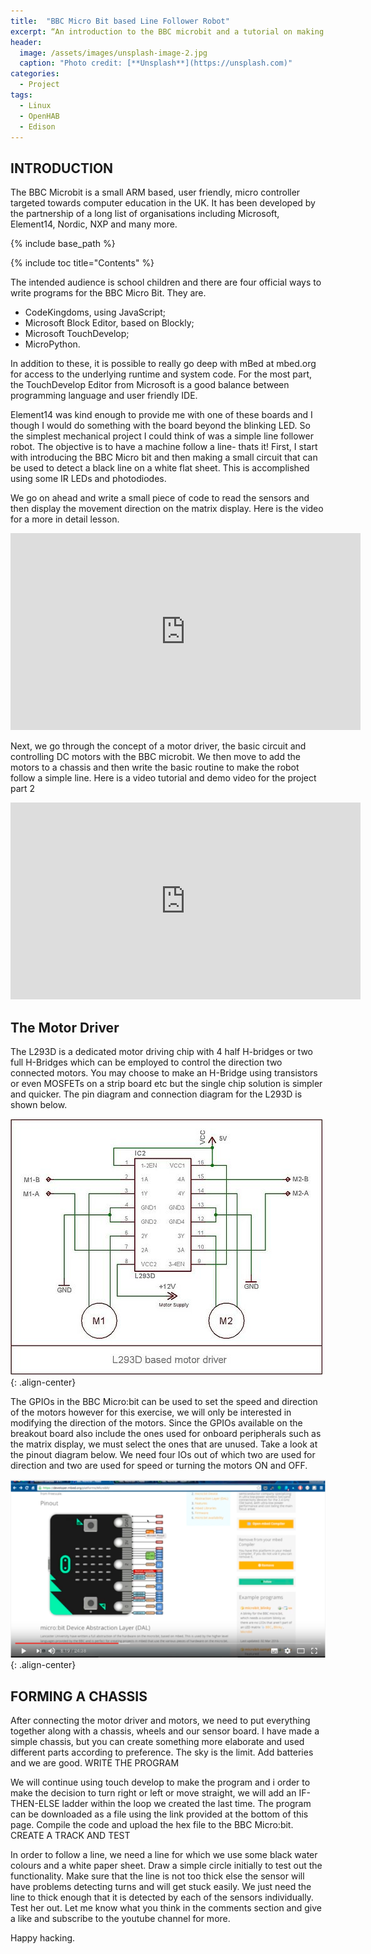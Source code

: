 ```yaml
---
title:  "BBC Micro Bit based Line Follower Robot"
excerpt: “An introduction to the BBC microbit and a tutorial on making a line following robot"
header:
  image: /assets/images/unsplash-image-2.jpg
  caption: "Photo credit: [**Unsplash**](https://unsplash.com)"
categories:
  - Project
tags:
  - Linux
  - OpenHAB
  - Edison
---
```


## INTRODUCTION

The BBC Microbit is a small ARM based, user friendly, micro controller targeted towards computer education in the UK. It has been developed by the partnership of a long list of organisations including Microsoft, Element14, Nordic, NXP and many more. 

{% include base_path %}

{% include toc title="Contents" %}

The intended audience is school children and there are four official ways to write programs for the BBC Micro Bit. They are.

* CodeKingdoms, using JavaScript;
* Microsoft Block Editor, based on Blockly;
* Microsoft TouchDevelop;
* MicroPython.

In addition to these, it is possible to really go deep with mBed at mbed.org for access to the underlying runtime and system code. For the most part, the TouchDevelop Editor from Microsoft is a good balance between programming language and user friendly IDE.

Element14 was kind enough to provide me with one of these boards and I though I would do something with the board beyond the blinking LED. So the simplest mechanical project I could think of was a simple line follower robot. The objective is to have a machine follow a line- thats it! First, I start with introducing the BBC Micro bit and then making a small circuit that can be used to detect a black line on a white flat sheet. This is accomplished using some IR LEDs and photodiodes.

We go on ahead and write a small piece of code to read the sensors and then display the movement direction on the matrix display. Here is the video for a more in detail lesson.

<iframe width="560" height="315" src="https://www.youtube.com/embed/7qnSsc54bEQ" frameborder="0" allowfullscreen></iframe>

Next, we go through the concept of a motor driver, the basic circuit and controlling DC motors with the BBC microbit. We then move to add the motors to a chassis and then write the basic routine to make the robot follow a simple line.
Here is a video tutorial and demo video for the project part 2

<iframe width="560" height="315" src="https://www.youtube.com/embed/lhRkDi4RNN4" frameborder="0" allowfullscreen></iframe>


## The Motor Driver

The L293D is a dedicated motor driving chip with 4 half H-bridges or two full H-Bridges which can be employed to control the direction two connected motors. You may choose to make an H-Bridge using transistors or even MOSFETs on a strip board etc but the single chip solution is simpler and quicker. The pin diagram and connection diagram for the L293D is shown below.

![alt text](/assets/images/microbit/1.jpg){: .align-center}

The GPIOs in the BBC Micro:bit can be used to set the speed and direction of the motors however for this exercise, we will only be interested in modifying the direction of the motors. Since the GPIOs available on the breakout board also include the ones used for onboard peripherals such as the matrix display, we must select the ones that are unused. Take a look at the pinout diagram below. We need four IOs out of which two are used for direction and two are used for speed or turning the motors ON and OFF.

![alt text](/assets/images/microbit/2.png){: .align-center}

## FORMING A CHASSIS

After connecting the motor driver and motors, we need to put everything together along with a chassis, wheels and our sensor board. I have made a simple chassis, but you can create something more elaborate and used different parts according to preference. The sky is the limit. Add batteries and we are good.
WRITE THE PROGRAM

We will continue using touch develop to make the program and i order to make the decision to turn right or left or move straight, we will add an IF-THEN-ELSE ladder within the loop we created the last time. The program can be downloaded as a file using the link provided at the bottom of this page. Compile the code and upload the hex file to the BBC Micro:bit.
CREATE A TRACK AND TEST

In order to follow a line, we need a line for which we use some black water colours and a white paper sheet. Draw a simple circle initially to test out the functionality. Make sure that the line is not too thick else the sensor will have problems detecting turns and will get stuck easily. We just need the line to thick enough that it is detected by each of the sensors individually.
Test her out.
Let me know what you think in the comments section and give a like and subscribe to the youtube channel for more.

Happy hacking.
